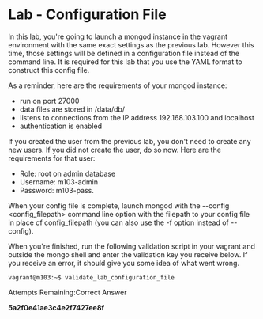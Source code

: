# Lab - Configuration File

In this lab, you're going to launch a mongod instance in the vagrant environment with the same exact settings as the previous lab. However this time, those settings will be defined in a configuration file instead of the command line. It is required for this lab that you use the YAML format to construct this config file.

As a reminder, here are the requirements of your mongod instance:

- run on port 27000
- data files are stored in /data/db/
- listens to connections from the IP address 192.168.103.100 and localhost
- authentication is enabled

If you created the user from the previous lab, you don't need to create any new users. If you did not create the user, do so now. Here are the requirements for that user:

- Role: root on admin database
- Username: m103-admin
- Password: m103-pass.

When your config file is complete, launch mongod with the --config <config_filepath> command line option with the filepath to your config file in place of config_filepath (you can also use the -f option instead of --config).

When you're finished, run the following validation script in your vagrant and outside the mongo shell and enter the validation key you receive below. If you receive an error, it should give you some idea of what went wrong.

```
vagrant@m103:~$ validate_lab_configuration_file
```

Attempts Remaining:Correct Answer

**5a2f0e41ae3c4e2f7427ee8f**
